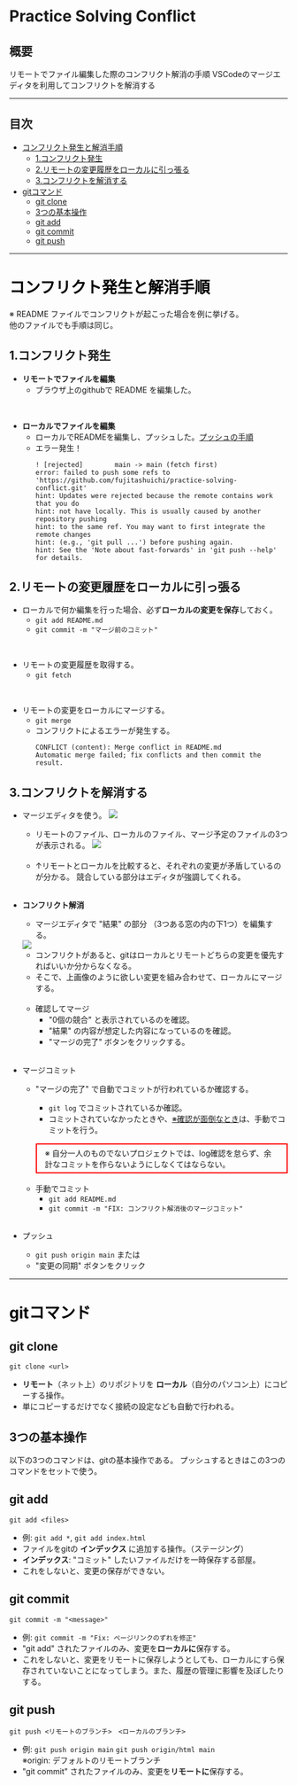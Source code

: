 <h1>Practice Solving Conflict</h1>

## 概要
リモートでファイル編集した際のコンフリクト解消の手順
VSCodeのマージエディタを利用してコンフリクトを解消する

---

## 目次
- [コンフリクト発生と解消手順](#コンフリクト発生と解消手順)
  - [1.コンフリクト発生](#1コンフリクト発生)
  - [2.リモートの変更履歴をローカルに引っ張る](#2リモートの変更履歴をローカルに引っ張る)
  - [3.コンフリクトを解消する](#3コンフリクトを解消する)
- [gitコマンド](#gitコマンド)
  - [git clone](#git-clone)
  - [3つの基本操作](#3つの基本操作)
  - [git add](#git-add)
  - [git commit](#git-commit)
  - [git push](#git-push)

---

# <a id="コンフリクト解消手順" style="color: #000; border:">コンフリクト発生と解消手順</a>
  ※ README ファイルでコンフリクトが起こった場合を例に挙げる。<br>他のファイルでも手順は同じ。

## 1.コンフリクト発生
* **リモートでファイルを編集**
  * ブラウザ上のgithubで README を編集した。
<br>

* **ローカルでファイルを編集**
  * ローカルでREADMEを編集し、プッシュした。[プッシュの手順](#3つの基本操作)
  * エラー発生！
    ```
    ! [rejected]        main -> main (fetch first)
    error: failed to push some refs to 'https://github.com/fujitashuichi/practice-solving-conflict.git'
    hint: Updates were rejected because the remote contains work that you do
    hint: not have locally. This is usually caused by another   repository pushing
    hint: to the same ref. You may want to first integrate the remote changes
    hint: (e.g., 'git pull ...') before pushing again.
    hint: See the 'Note about fast-forwards' in 'git push --help'   for details.
    ```

## 2.リモートの変更履歴をローカルに引っ張る
* ローカルで何か編集を行った場合、必ず**ローカルの変更を保存**しておく。
  * ```git add README.md```
  * ```git commit -m "マージ前のコミット"```
<br>

* リモートの変更履歴を取得する。
  * ```git fetch ```
<br>

* リモートの変更をローカルにマージする。
  * ```git merge```
  * コンフリクトによるエラーが発生する。
    ```
    CONFLICT (content): Merge conflict in README.md
    Automatic merge failed; fix conflicts and then commit the result.
    ```
## 3.コンフリクトを解消する
  * マージエディタを使う。
    <img src="img/use-marge-editor.jpg">
    <br>

    * リモートのファイル、ローカルのファイル、マージ予定のファイルの3つが表示される。
      <img src="img/merge-editor.png">
    <br>

    * ↑リモートとローカルを比較すると、それぞれの変更が矛盾しているのが分かる。
    競合している部分はエディタが強調してくれる。
    <br>

  * **コンフリクト解消**
    * マージエディタで "結果" の部分 （3つある窓の内の下1つ）を編集する。
    <img src="img/merge-editor-edit.jpg">

      * コンフリクトがあると、gitはローカルとリモートどちらの変更を優先すればいいか分からなくなる。
      * そこで、上画像のように欲しい変更を組み合わせて、ローカルにマージする。
    <br>

    * 確認してマージ
      * "0個の競合" と表示されているのを確認。
      * "結果" の内容が想定した内容になっているのを確認。
      * "マージの完了" ボタンをクリックする。
    <br>

  * マージコミット
    * "マージの完了" で自動でコミットが行われているか確認する。
      * ```git log``` でコミットされているか確認。
      * コミットされていなかったときや、<ins>※確認が面倒なとき</ins>は、手動でコミットを行う。

      <div style="border: solid 2px #ff0000; margin-top: 15px; padding: 5px 15px;">
        ※ 自分一人のものでないプロジェクトでは、log確認を怠らず、余計なコミットを作らないようにしなくてはならない。
      </div>
    <br>

    * 手動でコミット
      * ```git add README.md```
      * ```git commit -m "FIX: コンフリクト解消後のマージコミット"```
    <br>

  * プッシュ
    * ```git push origin main```
      または
    * "変更の同期" ボタンをクリック

---

# <a id="gitコマンド" style="color: #000;">gitコマンド</a>

## <a id="git-clone">git clone</a>
```git clone <url> ```
* **リモート**（ネット上）のリポジトリを **ローカル**（自分のパソコン上）にコピーする操作。
* 単にコピーするだけでなく接続の設定なども自動で行われる。

## 3つの基本操作
以下の3つのコマンドは、gitの基本操作である。
プッシュするときはこの3つのコマンドをセットで使う。

## <a id="git-add">git add</a>
```git add <files>```
* 例: ```git add *```, ```git add index.html```
* ファイルをgitの **インデックス** に追加する操作。（ステージング）
* **インデックス**: "コミット" したいファイルだけを一時保存する部屋。
* これをしないと、変更の保存ができない。

## <a id="git-commit">git commit</a>
```git commit -m "<message>"```
* 例: ```git commit -m "Fix: ページリンクのずれを修正"```
* "git add" されたファイルのみ、変更を**ローカルに**保存する。
* これをしないと、変更をリモートに保存しようとしても、ローカルにすら保存されていないことになってしまう。また、履歴の管理に影響を及ぼしたりする。


## <a id="git-push">git push</a>
```git push <リモートのブランチ>　<ローカルのブランチ>```
* 例: ```git push origin main``` ```git push origin/html main```<br> ※origin: デフォルトのリモートブランチ
* "git commit" されたファイルのみ、変更を**リモートに**保存する。
